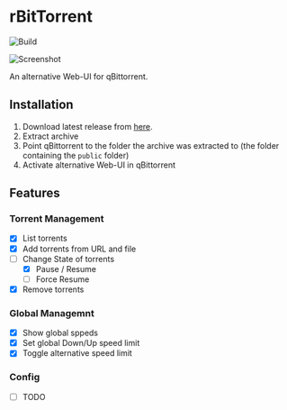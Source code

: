 # rBitTorrent

![Build](https://github.com/Stefan99353/rBitTorrent/workflows/Build/badge.svg?branch=master)

![Screenshot](https://user-images.githubusercontent.com/36468779/106188346-2732b780-61a7-11eb-8c81-33d81ec6e08c.jpeg)

An alternative Web-UI for qBittorrent.


## Installation

1. Download latest release from [here](https://github.com/Stefan99353/rBitTorrent/releases).
2. Extract archive
3. Point qBittorrent to the folder the archive was extracted to (the folder containing the `public` folder)
4. Activate alternative Web-UI in qBittorrent

## Features

### Torrent Management

- [x] List torrents
- [x] Add torrents from URL and file
- [ ] Change State of torrents
    - [x] Pause / Resume
    - [ ] Force Resume
- [x] Remove torrents

### Global Managemnt

- [x] Show global sppeds
- [x] Set global Down/Up speed limit
- [x] Toggle alternative speed limit

### Config

- [ ] TODO
